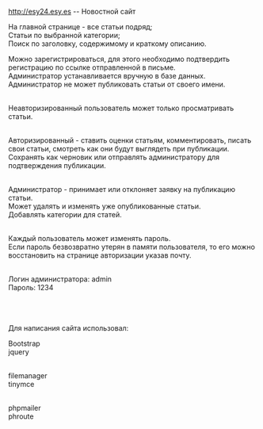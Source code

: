 http://esy24.esy.es -- Новостной сайт


На главной странице - все статьи подряд;<br>
Статьи по выбранной категории;<br>
Поиск по заголовку, содержимому и краткому описанию.<br>

Можно зарегистрироваться, для этого необходимо подтвердить регистрацию по ссылке отправленной в письме.<br>
Администратор устанавливается вручную в базе данных.<br>Администратор не может публиковать статьи от своего имени.<br><br>

Неавторизированный пользователь может только просматривать статьи.<br><br>

Авторизированный - ставить оценки статьям, комментировать, писать свои статьи, смотреть как они будут выглядеть при публикации.
Сохранять как черновик или отправлять администратору для подтверждения публикации.<br><br>

Администратор - принимает или отклоняет заявку на публикацию статьи.<br>
Может удалять и изменять уже опубликованные статьи.<br>
Добавлять категории для статей.<br><br>

Каждый пользователь может изменять пароль.<br>
Если пароль безвозвратно утерян в памяти пользователя, то его можно восстановить на странице авторизации указав почту.<br><br>

Логин администратора: admin<br>
Пароль: 1234<br><br><br><br>


Для написания сайта использовал:<br>

Bootstrap<br>
jquery<br><br>

filemanager<br>
tinymce<br><br>

phpmailer<br>
phroute<br>
